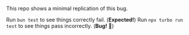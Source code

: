 This repo shows a minimal replication of this bug.

Run `bun test` to see things correctly fail. (**Expected!**)
Run `npx turbo run test` to see things pass incorrectly. (**Bug!** 🐛)
